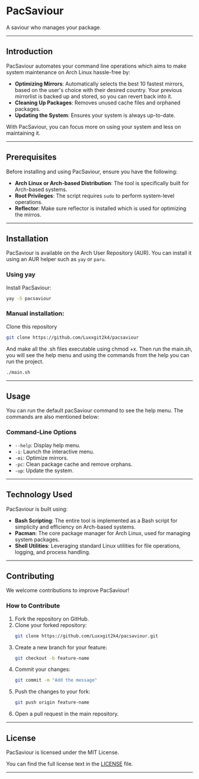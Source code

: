 
# PacSaviour

A saviour who manages your package.

---

## Introduction

PacSaviour automates your command line operations which  aims to make system maintenance on Arch Linux hassle-free by:
- **Optimizing Mirrors**: Automatically selects the best 10 fastest mirrors, based on the user's choice with their desired country. Your previous mirrorlist is backed up and stored, so you can revert back into it.
- **Cleaning Up Packages**: Removes unused cache files and orphaned packages.
- **Updating the System**: Ensures your system is always up-to-date.

With PacSaviour, you can focus more on using your system and less on maintaining it.

---

## Prerequisites

Before installing and using PacSaviour, ensure you have the following:
- **Arch Linux or Arch-based Distribution**: The tool is specifically built for Arch-based systems.
- **Root Privileges**: The script requires `sudo` to perform system-level operations.
- **Reflector**: Make sure reflector is installed which is used for optimizing the mirros.

---

## Installation

PacSaviour is available on the Arch User Repository (AUR). You can install it using an AUR helper such as `yay` or `paru`.

### Using yay
 Install PacSaviour:
   ```bash
   yay -S pacsaviour
   ```

### Manual installation:

   Clone this repository
```bash
git clone https://github.com/Luxxgit2k4/pacsaviour  
```
And make all the .sh files executable using chmod +x.
Then run the main.sh, you will see the help menu and using the commands from the help you can run the project.
```bash
./main.sh
```
---

## Usage

You can run the default pacSaviour command to see the help menu.
The commands are also mentioned below:

### Command-Line Options
- `--help`: Display help menu.
- `-i`: Launch the interactive menu.
- `-mi`: Optimize mirrors.
- `-pc`: Clean package cache and remove orphans.
- `-up`: Update the system.

---

## Technology Used

PacSaviour is built using:
- **Bash Scripting**: The entire tool is implemented as a Bash script for simplicity and efficiency on Arch-based systems.
- **Pacman**: The core package manager for Arch Linux, used for managing system packages.
- **Shell Utilities**: Leveraging standard Linux utilities for file operations, logging, and process handling.

---

## Contributing

We welcome contributions to improve PacSaviour!

### How to Contribute
1. Fork the repository on GitHub.
2. Clone your forked repository:
   ```bash
   git clone https://github.com/Luxxgit2k4/pacsaviour.git
   ```
3. Create a new branch for your feature:
   ```bash
   git checkout -b feature-name
   ```
4. Commit your changes:
   ```bash
   git commit -m "Add the message"
   ```
5. Push the changes to your fork:
   ```bash
   git push origin feature-name
   ```
6. Open a pull request in the main repository.


---

## License

PacSaviour is licensed under the MIT License.

You can find the full license text in the [LICENSE](LICENSE) file.

---


